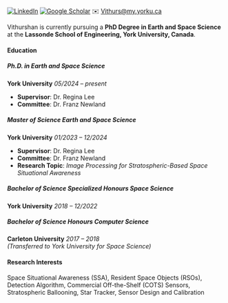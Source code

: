 
[![LinkedIn](https://img.shields.io/badge/LinkedIn-Profile-blue?logo=linkedin&style=flat-square)](https://www.linkedin.com/in/vithurshansuthakar/) 
[![Google Scholar](https://img.shields.io/badge/Google%20Scholar-Profile-lightgrey?logo=googlescholar&style=flat-square)](https://scholar.google.ca/citations?user=628lIjAAAAAJ&hl=en) 
✉️ [Vithurs@my.yorku.ca](mailto:Vithurs@my.yorku.ca)

Vithurshan is currently pursuing a **PhD Degree in Earth and Space Science** at the **Lassonde School of Engineering, York University, Canada**.

#### Education

##### Ph.D. in Earth and Space Science  
**York University**  *05/2024 – present*  
- **Supervisor**: Dr. Regina Lee  
- **Committee**: Dr. Franz Newland  

##### Master of Science Earth and Space Science  
**York University**  *01/2023 – 12/2024*  
- **Supervisor**: Dr. Regina Lee  
- **Committee**: Dr. Franz Newland  
- **Research Topic**: *Image Processing for Stratospheric-Based Space Situational Awareness*  


##### Bachelor of Science Specialized Honours Space Science  
**York University**  *2018 – 12/2022*  

##### Bachelor of Science Honours Computer Science  
**Carleton University**  *2017 – 2018*  
*(Transferred to York University for Space Science)*  

#### Research Interests
Space Situational Awareness (SSA), Resident Space Objects (RSOs), Detection Algorithm, Commercial Off-the-Shelf (COTS) Sensors, Stratospheric Ballooning, Star Tracker, Sensor Design and Calibration


